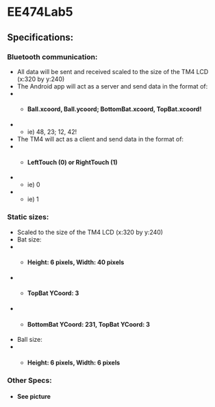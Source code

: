 # EE474Lab5

## Specifications:

### Bluetooth communication:
* All data will be sent and received scaled to the size of the TM4 LCD (x:320 by y:240)
* The Android app will act as a server and send data in the format of: 
* * #### Ball.xcoord, Ball.ycoord; BottomBat.xcoord, TopBat.xcoord!
* * ie) 48, 23; 12, 42!
* The TM4 will act as a client and send data in the format of:
* * #### LeftTouch (0) or RightTouch (1)
* * ie) 0
* * ie) 1


### Static sizes:
* Scaled to the size of the TM4 LCD (x:320 by y:240)
* Bat size:
* * #### Height: 6 pixels, Width: 40 pixels
* * #### TopBat YCoord: 3
* * #### BottomBat YCoord: 231, TopBat YCoord: 3
* Ball size:
* * #### Height: 6 pixels, Width: 6 pixels

### Other Specs:
* #### See picture